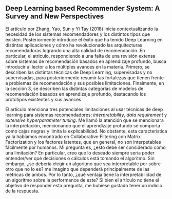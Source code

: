 ## Deep Learning based Recommender System: A Survey and New Perspectives

El artículo por Zhang, Yao, Sun y Yi Tay (2018) inicia contextualizando la necesidad de los sistemas recomendadores y los distintos tipos que existen. Posteriormente introduce el éxito que ha tenido Deep Learning en distintas aplicaciones y cómo ha revolucionado las arquitecturas recomendadoras logrando una alta calidad de recomendación. En particular, el atriculo, respondiendo a una falta de una revisión extensa sobre sistemas de recomendación basados en aprendizaje profundo, busca introducir al lector a los múltiples avances en la materia. Primero, se describen las distintas técnicas de Deep Learning, supervisadas y no supervisadas, para posteriormente resumir las fortalezas que tienen frente a problemas de recomendación y sus posibles limitaciones. Finalmente, en la sección 3, se describen las distintas categorías de modelos de recomendación basados ​​en aprendizaje profundo, destacando los prototipos existentes y sus avances.


El artículo menciona tres potenciales limitaciones al usar técnicas de deep learning para sistemas recomendadores: *interpretability*, *data requirement* y *extensive hyperparameter tuning*. Me llamó la atención que se mencionara la interpretación, mencionando que el aprendizaje profundo se comporta como cajas negras y limita la explicabilidad. No obstante, esta característica ya la habíamos encontrado en Collaborative Filtering con Matrix Factorization y los factores latentes, que en general, no son interpetables fácilmente por humanos. Mi pregunta es, ¿esto debe ser considerado como una limitación? En particular, creo que lo deseado siempre sería poder entender/ver qué decisiones o cálculos está tomando el algoritmo. Sin embargo, ¿se debería elegir un algoritmo que sea interpretable por sobre otro que no lo es? me imagino que dependerá principalmente de las métricas de ambos. Por lo tanto, ¿qué ventaja tiene la interpretabilidad de un algoritmo sobre la performance de este? Si bien el artículo no tiene el objetivo de responder esta pregunta, me hubiese gustado tener un indicio de la respuesta.
